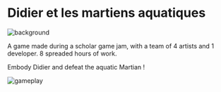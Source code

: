 # Didier et les martiens aquatiques

![background](https://user-images.githubusercontent.com/19146183/66550660-2c00d180-eb46-11e9-93d8-3595b10f01c7.png)

A game made during a scholar game jam, with a team of 4 artists and 1 developer.
8 spreaded hours of work.

Embody Didier and defeat the aquatic Martian !

![gameplay](https://user-images.githubusercontent.com/19146183/66551895-9f0b4780-eb48-11e9-997d-9a22b6f87ca0.gif)
